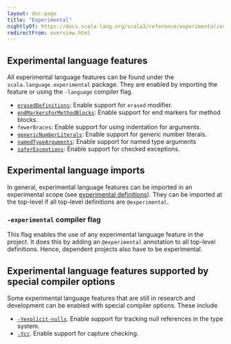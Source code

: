 ```yaml
---
layout: doc-page
title: "Experimental"
nightlyOf: https://docs.scala-lang.org/scala3/reference/experimental/overview.html
redirectFrom: overview.html
---
```


## Experimental language features

All experimental language features can be found under the `scala.language.experimental` package.
They are enabled by importing the feature or using the `-language` compiler flag.

* [`erasedDefinitions`](./erased-defs.md): Enable support for `erased` modifier.
* [`endMarkersForMethodBlocks`](./end-markers-method-blocks.md): Enable support for end markers for method blocks.
* `fewerBraces`: Enable support for using indentation for arguments.
* [`genericNumberLiterals`](./numeric-literals.md): Enable support for generic number literals.
* [`namedTypeArguments`](./named-typeargs.md): Enable support for named type arguments
* [`saferExceptions`](./canthrow.md): Enable support for checked exceptions.

## Experimental language imports

In general, experimental language features can be imported in an experimental scope (see [experimental definitions](../other-new-features/experimental-defs.md)).
They can be imported at the top-level if all top-level definitions are `@experimental`.

### `-experimental` compiler flag

This flag enables the use of any experimental language feature in the project.
It does this by adding an `@experimental` annotation to all top-level definitions.
Hence, dependent projects also have to be experimental.

## Experimental language features supported by special compiler options

Some experimental language features that are still in research and development can be enabled with special compiler options. These include

* [`-Yexplicit-nulls`](./explicit-nulls.md). Enable support for tracking null references in the type system.
* [`-Ycc`](./cc.md). Enable support for capture checking.
